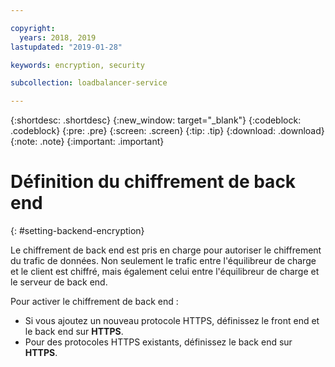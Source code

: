 ```yaml
---

copyright:
  years: 2018, 2019
lastupdated: "2019-01-28"

keywords: encryption, security

subcollection: loadbalancer-service

---
```


{:shortdesc: .shortdesc}
{:new_window: target="_blank"}
{:codeblock: .codeblock}
{:pre: .pre}
{:screen: .screen}
{:tip: .tip}
{:download: .download}
{:note: .note}
{:important: .important}

# Définition du chiffrement de back end
{: #setting-backend-encryption}

Le chiffrement de back end est pris en charge pour autoriser le chiffrement du trafic de données. Non seulement le trafic entre l'équilibreur de charge et le client est chiffré, mais également celui entre l'équilibreur de charge et le serveur de back end.

Pour activer le chiffrement de back end :

* Si vous ajoutez un nouveau protocole HTTPS, définissez le front end et le back end sur **HTTPS**.
* Pour des protocoles HTTPS existants, définissez le back end sur **HTTPS**.
